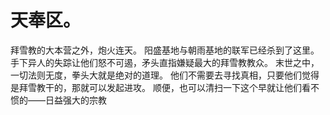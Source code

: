 # 天奉区。
拜雪教的大本营之外，炮火连天。
阳盛基地与朝雨基地的联军已经杀到了这里。
手下异人的失踪让他们怒不可遏，矛头直指嫌疑最大的拜雪教教众。
末世之中，一切法则无度，拳头大就是绝对的道理。
他们不需要去寻找真相，只要他们觉得是拜雪教干的，那就可以发起进攻。
顺便，也可以清扫一下这个早就让他们看不惯的——日益强大的宗教

